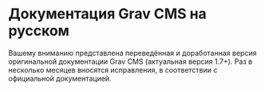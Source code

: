 # Документация Grav CMS на русском

Вашему вниманию представлена переведённая и доработанная версия оригинальной документации Grav CMS (актуальная версия 1.7+). Раз в несколько месяцев вносятся исправления, в соответствии с официальной документацией.
